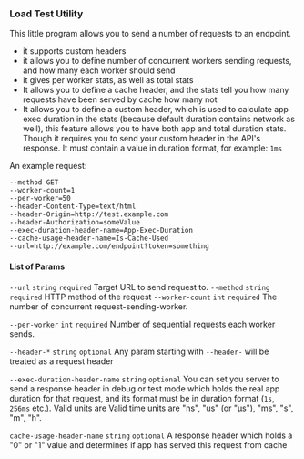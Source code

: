 ### Load Test Utility
This little program allows you to send a number of requests to an endpoint.

- it supports custom headers
- it allows you to define number of concurrent workers sending requests,
and how many each worker should send
- it gives per worker stats, as well as total stats
- It allows you to define a cache header, and the stats tell you how many
requests have been served by cache how many not
- It allows you to define a custom header, which is used to calculate app exec
duration in the stats (because default duration contains network as well), this 
feature allows you to have both app and total duration stats. Though it requires
you to send your custom header in the API's response. It must contain a value
in duration format, for example: `1ms`


An example request:
```shell script
--method GET
--worker-count=1
--per-worker=50
--header-Content-Type=text/html
--header-Origin=http://test.example.com
--header-Authorization=someValue
--exec-duration-header-name=App-Exec-Duration
--cache-usage-header-name=Is-Cache-Used
--url=http://example.com/endpoint?token=something
```

#### List of Params

`--url` `string` `required` Target URL to send request to.
`--method` `string` `required` HTTP method of the request
`--worker-count` `int` `required` The number of concurrent request-sending-worker.

`--per-worker` `int` `required` Number of sequential requests each worker sends.

`--header-*` `string` `optional` Any param starting with `--header-` will be treated as a request
header

`--exec-duration-header-name` `string` `optional` You can set you server to send a response header
in debug or test mode which holds the real app duration for that request, and its format
must be in duration format (`1s`, `256ms` etc.). Valid units are Valid time units are "ns", 
"us" (or "µs"), "ms", "s", "m", "h".

`cache-usage-header-name` `string` `optional` A response header which holds a "0" or "1" value
and determines if app has served this request from cache
